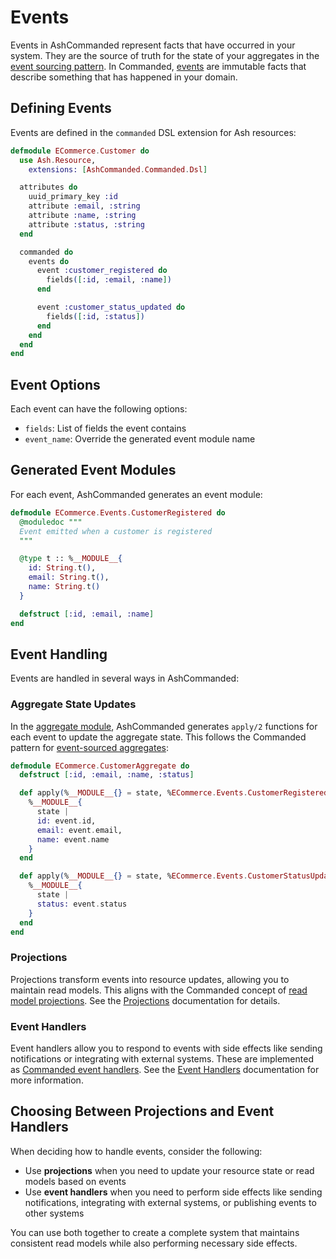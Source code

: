 # Events

Events in AshCommanded represent facts that have occurred in your system. They are the source of truth for the state of your aggregates in the [event sourcing pattern](https://martinfowler.com/eaaDev/EventSourcing.html). In Commanded, [events](https://hexdocs.pm/commanded/events.html) are immutable facts that describe something that has happened in your domain.

## Defining Events

Events are defined in the `commanded` DSL extension for Ash resources:

```elixir
defmodule ECommerce.Customer do
  use Ash.Resource,
    extensions: [AshCommanded.Commanded.Dsl]

  attributes do
    uuid_primary_key :id
    attribute :email, :string
    attribute :name, :string
    attribute :status, :string
  end

  commanded do
    events do
      event :customer_registered do
        fields([:id, :email, :name])
      end

      event :customer_status_updated do
        fields([:id, :status])
      end
    end
  end
end
```

## Event Options

Each event can have the following options:

- `fields`: List of fields the event contains
- `event_name`: Override the generated event module name

## Generated Event Modules

For each event, AshCommanded generates an event module:

```elixir
defmodule ECommerce.Events.CustomerRegistered do
  @moduledoc """
  Event emitted when a customer is registered
  """

  @type t :: %__MODULE__{
    id: String.t(),
    email: String.t(),
    name: String.t()
  }

  defstruct [:id, :email, :name]
end
```

## Event Handling

Events are handled in several ways in AshCommanded:

### Aggregate State Updates

In the [aggregate module](https://hexdocs.pm/commanded/aggregates.html), AshCommanded generates `apply/2` functions for each event to update the aggregate state. This follows the Commanded pattern for [event-sourced aggregates](https://hexdocs.pm/commanded/aggregates.html#event-sourced-aggregates):

```elixir
defmodule ECommerce.CustomerAggregate do
  defstruct [:id, :email, :name, :status]

  def apply(%__MODULE__{} = state, %ECommerce.Events.CustomerRegistered{} = event) do
    %__MODULE__{
      state |
      id: event.id,
      email: event.email,
      name: event.name
    }
  end

  def apply(%__MODULE__{} = state, %ECommerce.Events.CustomerStatusUpdated{} = event) do
    %__MODULE__{
      state |
      status: event.status
    }
  end
end
```

### Projections

Projections transform events into resource updates, allowing you to maintain read models. This aligns with the Commanded concept of [read model projections](https://hexdocs.pm/commanded/read-model-projections.html). See the [Projections](projections.md) documentation for details.

### Event Handlers

Event handlers allow you to respond to events with side effects like sending notifications or integrating with external systems. These are implemented as [Commanded event handlers](https://hexdocs.pm/commanded/Commanded.Event.Handler.html). See the [Event Handlers](event_handlers.md) documentation for more information.

## Choosing Between Projections and Event Handlers

When deciding how to handle events, consider the following:

- Use **projections** when you need to update your resource state or read models based on events
- Use **event handlers** when you need to perform side effects like sending notifications, integrating with external systems, or publishing events to other systems

You can use both together to create a complete system that maintains consistent read models while also performing necessary side effects.